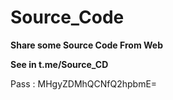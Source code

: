 # Source_Code
 **Share some Source Code From Web**
 
 **See in t.me/Source_CD**

Pass : MHgyZDMhQCNfQ2hpbmE=

